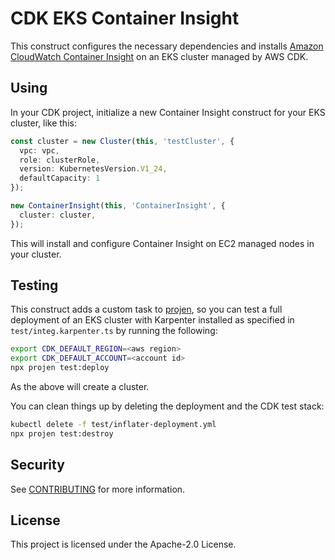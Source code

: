 # CDK EKS Container Insight

This construct configures the necessary dependencies and installs [Amazon CloudWatch Container Insight](https://docs.aws.amazon.com/AmazonCloudWatch/latest/monitoring/ContainerInsights.html)
on an EKS cluster managed by AWS CDK.

## Using

In your CDK project, initialize a new Container Insight construct for your EKS cluster, like this:

```typescript
const cluster = new Cluster(this, 'testCluster', {
  vpc: vpc,
  role: clusterRole,
  version: KubernetesVersion.V1_24,
  defaultCapacity: 1
});

new ContainerInsight(this, 'ContainerInsight', {
  cluster: cluster,
});
```

This will install and configure Container Insight on EC2 managed nodes in your cluster. 

## Testing

This construct adds a custom task to [projen](https://projen.io/), so you can test a full deployment
of an EKS cluster with Karpenter installed as specified in `test/integ.karpenter.ts` by running the
following:

```sh
export CDK_DEFAULT_REGION=<aws region>
export CDK_DEFAULT_ACCOUNT=<account id>
npx projen test:deploy
```

As the above will create a cluster.

You can clean things up by deleting the deployment and the CDK test stack:

```sh
kubectl delete -f test/inflater-deployment.yml
npx projen test:destroy
```

## Security

See [CONTRIBUTING](CONTRIBUTING.md#security-issue-notifications) for more information.

## License

This project is licensed under the Apache-2.0 License.

